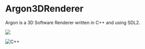 # Argon3DRenderer
Argon is a 3D Software Renderer written in C++ and using SDL2.

![](https://github.com/ActualHomTanks/gifs/blob/main/2021-05-23%2021-27-34_2.gif)

<img alt="C++" src="https://img.shields.io/badge/JavaScript-F7DF1E?logo=javascript&logoColor=black&style=flat" />
